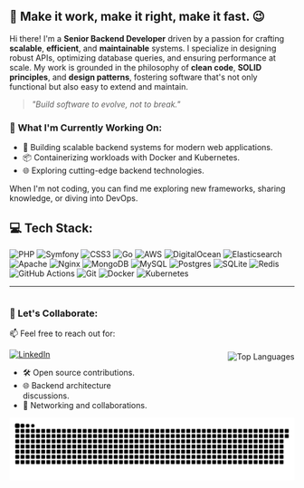 
## 👋 Make it work, make it right, make it fast. :wink:
Hi there! I'm a **Senior Backend Developer** driven by a passion for crafting **scalable**, **efficient**, and **maintainable** systems. I specialize in designing robust APIs, optimizing database queries, and ensuring performance at scale. My work is grounded in the philosophy of **clean code**, **SOLID principles**, and **design patterns**, fostering software that's not only functional but also easy to extend and maintain.
> _"Build software to evolve, not to break."_

### 🌱 **What I'm Currently Working On**:
- 🚀 Building scalable backend systems for modern web applications.
- 📦 Containerizing workloads with Docker and Kubernetes.
- 🌐 Exploring cutting-edge backend technologies.

When I'm not coding, you can find me exploring new frameworks, sharing knowledge, or diving into DevOps.

## 💻 Tech Stack:
![PHP](https://img.shields.io/badge/php-%23777BB4.svg?style=for-the-badge&logo=php&logoColor=white) ![Symfony](https://img.shields.io/badge/symfony-%23000000.svg?style=for-the-badge&logo=symfony&logoColor=white) ![CSS3](https://img.shields.io/badge/css3-%231572B6.svg?style=for-the-badge&logo=css3&logoColor=white) ![Go](https://img.shields.io/badge/go-%2300ADD8.svg?style=for-the-badge&logo=go&logoColor=white) ![AWS](https://img.shields.io/badge/AWS-%23FF9900.svg?style=for-the-badge&logo=amazon-aws&logoColor=white) ![DigitalOcean](https://img.shields.io/badge/DigitalOcean-%230167ff.svg?style=for-the-badge&logo=digitalOcean&logoColor=white) ![Elasticsearch](https://img.shields.io/badge/elasticsearch-%230377CC.svg?style=for-the-badge&logo=elasticsearch&logoColor=white) ![Apache](https://img.shields.io/badge/apache-%23D42029.svg?style=for-the-badge&logo=apache&logoColor=white) ![Nginx](https://img.shields.io/badge/nginx-%23009639.svg?style=for-the-badge&logo=nginx&logoColor=white) ![MongoDB](https://img.shields.io/badge/MongoDB-%234ea94b.svg?style=for-the-badge&logo=mongodb&logoColor=white) ![MySQL](https://img.shields.io/badge/mysql-4479A1.svg?style=for-the-badge&logo=mysql&logoColor=white) ![Postgres](https://img.shields.io/badge/postgres-%23316192.svg?style=for-the-badge&logo=postgresql&logoColor=white) ![SQLite](https://img.shields.io/badge/sqlite-%2307405e.svg?style=for-the-badge&logo=sqlite&logoColor=white) ![Redis](https://img.shields.io/badge/redis-%23DD0031.svg?style=for-the-badge&logo=redis&logoColor=white) ![GitHub Actions](https://img.shields.io/badge/github%20actions-%232671E5.svg?style=for-the-badge&logo=githubactions&logoColor=white) ![Git](https://img.shields.io/badge/git-%23F05033.svg?style=for-the-badge&logo=git&logoColor=white) ![Docker](https://img.shields.io/badge/docker-%230db7ed.svg?style=for-the-badge&logo=docker&logoColor=white) ![Kubernetes](https://img.shields.io/badge/kubernetes-%23326ce5.svg?style=for-the-badge&logo=kubernetes&logoColor=white)

---
<div style="display: flex; justify-content: space-between; align-items: center;">
  <div style="flex: 1;">
    <h3>🚀 Let's Collaborate: </h3> 
    <p>📫 Feel free to reach out for: </p>
        <a href="https://linkedin.com/in/brahim-rizq">
            <img src="https://img.shields.io/badge/LinkedIn-%230077B5.svg?logo=linkedin&logoColor=white" alt="LinkedIn">
        </a>
    <ul>
      <li>🛠 Open source contributions.</li>
      <li>🌐 Backend architecture discussions.</li>
      <li>🤝 Networking and collaborations.</li>
    </ul>
  </div>
  <div style="flex: 1; text-align: right;">
    <img src="https://github-readme-stats.vercel.app/api/top-langs/?username=brahimrizqHireme&theme=default&hide_border=true&include_all_commits=true&count_private=true&layout=compact" alt="Top Languages">
  </div>
</div>

<picture>
  <source media="(prefers-color-scheme: dark)" srcset="https://raw.githubusercontent.com/brahimrizqHireme/brahimrizqHireme/output/github-snake-dark.svg" />
  <source media="(prefers-color-scheme: light)" srcset="https://raw.githubusercontent.com/brahimrizqHireme/brahimrizqHireme/output/github-snake.svg" />
  <img alt="github-snake" src="https://raw.githubusercontent.com/brahimrizqHireme/brahimrizqHireme/output/github-snake.svg" />
</picture>
